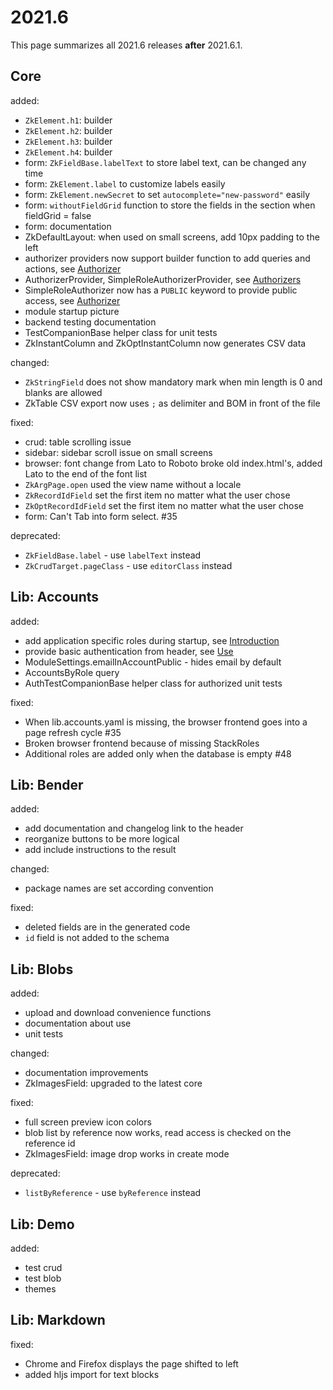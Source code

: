 # 2021.6

This page summarizes all 2021.6 releases **after** 2021.6.1.

## Core

added:

- `ZkElement.h1`: builder
- `ZkElement.h2`: builder
- `ZkElement.h3`: builder
- `ZkElement.h4`: builder
- form: `ZkFieldBase.labelText` to store label text, can be changed any time
- form: `ZkElement.label` to customize labels easily
- form: `ZkElement.newSecret` to set `autocomplete="new-password"` easily
- form: `withoutFieldGrid` function to store the fields in the section when fieldGrid = false
- form: documentation
- ZkDefaultLayout: when used on small screens, add 10px padding to the left
- authorizer providers now support builder function to add queries and actions, see [Authorizer](/doc/guides/backend/Authorizer.md)
- AuthorizerProvider, SimpleRoleAuthorizerProvider, see [Authorizers](/doc/guides/backend/Authorizer.md)
- SimpleRoleAuthorizer now has a `PUBLIC` keyword to provide public access, see [Authorizer](/doc/guides/backend/Authorizer.md)
- module startup picture
- backend testing documentation
- TestCompanionBase helper class for unit tests
- ZkInstantColumn and ZkOptInstantColumn now generates CSV data

changed:

- `ZkStringField` does not show mandatory mark when min length is 0 and blanks are allowed
- ZkTable CSV export now uses `;` as delimiter and BOM in front of the file

fixed:

- crud: table scrolling issue
- sidebar: sidebar scroll issue on small screens
- browser: font change from Lato to Roboto broke old index.html's, added Lato to the end of the font list
- `ZkArgPage.open` used the view name without a locale
- `ZkRecordIdField` set the first item no matter what the user chose
- `ZkOptRecordIdField` set the first item no matter what the user chose
- form: Can't Tab into form select. #35

deprecated:

- `ZkFieldBase.label` - use `labelText` instead
- `ZkCrudTarget.pageClass` - use `editorClass` instead


## Lib: Accounts

added:

- add application specific roles during startup, see [Introduction](/doc/guides/plug-and-play/accounts/Introduction.md)
- provide basic authentication from header, see [Use](/doc/guides/plug-and-play/accounts/Use.md)
- ModuleSettings.emailInAccountPublic - hides email by default
- AccountsByRole query
- AuthTestCompanionBase helper class for authorized unit tests

fixed:

- When lib.accounts.yaml is missing, the browser frontend goes into a page refresh cycle #35
- Broken browser frontend because of missing StackRoles
- Additional roles are added only when the database is empty #48

## Lib: Bender

added: 

- add documentation and changelog link to the header
- reorganize buttons to be more logical
- add include instructions to the result

changed:

- package names are set according convention

fixed:

- deleted fields are in the generated code
- `id` field is not added to the schema

## Lib: Blobs

added:

- upload and download convenience functions
- documentation about use
- unit tests

changed:

- documentation improvements
- ZkImagesField: upgraded to the latest core

fixed:

- full screen preview icon colors
- blob list by reference now works, read access is checked on the reference id
- ZkImagesField: image drop works in create mode

deprecated:

- `listByReference` - use `byReference` instead

## Lib: Demo

added:

- test crud
- test blob
- themes

## Lib: Markdown

fixed:

- Chrome and Firefox displays the page shifted to left
- added hljs import for text blocks